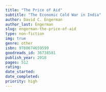 ```yaml
---
title: "The Price of Aid"
subtitle: "The Economic Cold War in India"
author: David C. Engerman
author_last: Engerman
slug: engerman-the-price-of-aid
type: non-fiction
img: true
genre: other
isbn: 9780674659599
goodreads_id: 36738581
publish_year: 2018
pages: 512
rating: 
date_started:
date_completed:
priority: high
---
```

